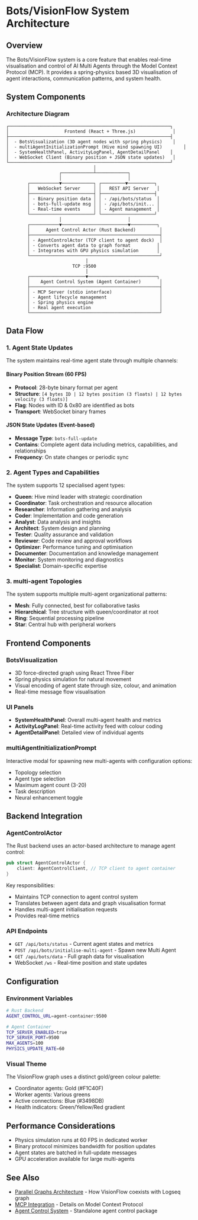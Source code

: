 # Bots/VisionFlow System Architecture

## Overview

The Bots/VisionFlow system is a core feature that enables real-time visualisation and control of AI Multi Agents through the Model Context Protocol (MCP). It provides a spring-physics based 3D visualisation of agent interactions, communication patterns, and system health.

## System Components

### Architecture Diagram

```
┌─────────────────────────────────────────────────────────────┐
│                     Frontend (React + Three.js)              │
├─────────────────────────────────────────────────────────────┤
│  - BotsVisualization (3D agent nodes with spring physics)    │
│  - multiAgentInitializationPrompt (Hive mind spawning UI)        │
│  - SystemHealthPanel, ActivityLogPanel, AgentDetailPanel    │
│  - WebSocket Client (Binary position + JSON state updates)   │
└─────────────────────────────────────────────────────────────┘
                                 │
                    ┌────────────┴────────────┐
                    │                         │
        ┌───────────▼────────────┐ ┌─────────▼──────────┐
        │   WebSocket Server     │ │   REST API Server   │
        ├────────────────────────┤ ├────────────────────┤
        │ - Binary position data │ │ - /api/bots/status  │
        │ - bots-full-update msg │ │ - /api/bots/init... │
        │ - Real-time events     │ │ - Agent management  │
        └────────────────────────┘ └────────────────────┘
                    │                         │
        ┌───────────▼─────────────────────────▼──────────┐
        │      Agent Control Actor (Rust Backend)         │
        ├─────────────────────────────────────────────────┤
        │ - AgentControlActor (TCP client to agent dock)  │
        │ - Converts agent data to graph format          │
        │ - Integrates with GPU physics simulation       │
        └─────────────────────────────────────────────────┘
                              │
                         TCP :9500
                              │
        ┌─────────────────────▼──────────────────────────┐
        │    Agent Control System (Agent Container)       │
        ├─────────────────────────────────────────────────┤
        │ - MCP Server (stdio interface)                  │
        │ - Agent lifecycle management                    │
        │ - Spring physics engine                         │
        │ - Real agent execution                          │
        └─────────────────────────────────────────────────┘
```

## Data Flow

### 1. Agent State Updates

The system maintains real-time agent state through multiple channels:

#### Binary Position Stream (60 FPS)
- **Protocol**: 28-byte binary format per agent
- **Structure**: `[4 bytes ID | 12 bytes position (3 floats) | 12 bytes velocity (3 floats)]`
- **Flag**: Nodes with ID & 0x80 are identified as bots
- **Transport**: WebSocket binary frames

#### JSON State Updates (Event-based)
- **Message Type**: `bots-full-update`
- **Contains**: Complete agent data including metrics, capabilities, and relationships
- **Frequency**: On state changes or periodic sync

### 2. Agent Types and Capabilities

The system supports 12 specialised agent types:

- **Queen**: Hive mind leader with strategic coordination
- **Coordinator**: Task orchestration and resource allocation
- **Researcher**: Information gathering and analysis
- **Coder**: Implementation and code generation
- **Analyst**: Data analysis and insights
- **Architect**: System design and planning
- **Tester**: Quality assurance and validation
- **Reviewer**: Code review and approval workflows
- **Optimizer**: Performance tuning and optimisation
- **Documenter**: Documentation and knowledge management
- **Monitor**: System monitoring and diagnostics
- **Specialist**: Domain-specific expertise

### 3. multi-agent Topologies

The system supports multiple multi-agent organizational patterns:

- **Mesh**: Fully connected, best for collaborative tasks
- **Hierarchical**: Tree structure with queen/coordinator at root
- **Ring**: Sequential processing pipeline
- **Star**: Central hub with peripheral workers

## Frontend Components

### BotsVisualization
- 3D force-directed graph using React Three Fiber
- Spring physics simulation for natural movement
- Visual encoding of agent state through size, colour, and animation
- Real-time message flow visualisation

### UI Panels
- **SystemHealthPanel**: Overall multi-agent health and metrics
- **ActivityLogPanel**: Real-time activity feed with colour coding
- **AgentDetailPanel**: Detailed view of individual agents

### multiAgentInitializationPrompt
Interactive modal for spawning new multi-agents with configuration options:
- Topology selection
- Agent type selection
- Maximum agent count (3-20)
- Task description
- Neural enhancement toggle

## Backend Integration

### AgentControlActor
The Rust backend uses an actor-based architecture to manage agent control:

```rust
pub struct AgentControlActor {
    client: AgentControlClient, // TCP client to agent container
}
```

Key responsibilities:
- Maintains TCP connection to agent control system
- Translates between agent data and graph visualisation format
- Handles multi-agent initialisation requests
- Provides real-time metrics

### API Endpoints

- `GET /api/bots/status` - Current agent states and metrics
- `POST /api/bots/initialise-multi-agent` - Spawn new Multi Agent
- `GET /api/bots/data` - Full graph data for visualisation
- WebSocket `/ws` - Real-time position and state updates

## Configuration

### Environment Variables

```bash
# Rust Backend
AGENT_CONTROL_URL=agent-container:9500

# Agent Container
TCP_SERVER_ENABLED=true
TCP_SERVER_PORT=9500
MAX_AGENTS=100
PHYSICS_UPDATE_RATE=60
```

### Visual Theme

The VisionFlow graph uses a distinct gold/green colour palette:
- Coordinator agents: Gold (#F1C40F)
- Worker agents: Various greens
- Active connections: Blue (#3498DB)
- Health indicators: Green/Yellow/Red gradient

## Performance Considerations

- Physics simulation runs at 60 FPS in dedicated worker
- Binary protocol minimizes bandwidth for position updates
- Agent states are batched in full-update messages
- GPU acceleration available for large multi-agents

## See Also

- [Parallel Graphs Architecture](./parallel-graphs.md) - How VisionFlow coexists with Logseq graph
- [MCP Integration](../server/features/mcp-integration.md) - Details on Model Context Protocol
- [Agent Control System](../../agent-control-system/README.md) - Standalone agent control package
